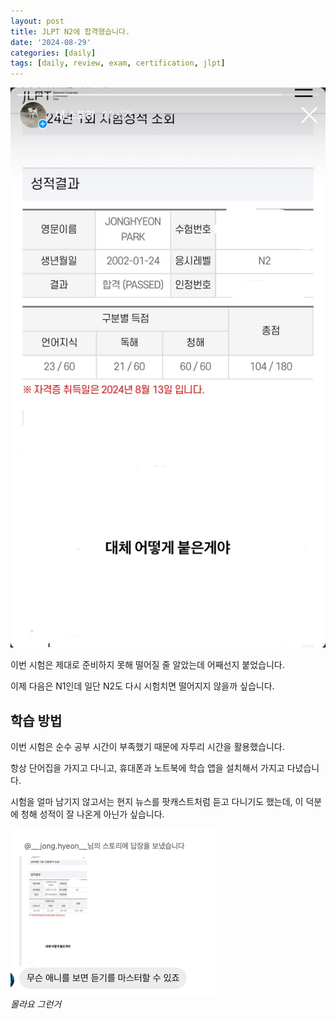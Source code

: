 ```yaml
---
layout: post
title: JLPT N2에 합격했습니다.
date: '2024-08-29'
categories: [daily]
tags: [daily, review, exam, certification, jlpt]
---
```


![](/static/posts/2024-08-29-passed-jlpt-n2/IMG_5BC727B3F973-1.jpeg)  

이번 시험은 제대로 준비하지 못해 떨어질 줄 알았는데 어째선지 붙었습니다.  

이제 다음은 N1인데 일단 N2도 다시 시험치면 떨어지지 않을까 싶습니다.  

## 학습 방법

이번 시험은 순수 공부 시간이 부족했기 때문에 자투리 시간을 활용했습니다.  

항상 단어집을 가지고 다니고, 휴대폰과 노트북에 학습 앱을 설치해서 가지고 다녔습니다.  

시험을 얼마 남기지 않고서는 현지 뉴스를 팟캐스트처럼 듣고 다니기도 했는데, 이 덕분에 청해 성적이 잘 나온게 아닌가 싶습니다.  

![](/static/posts/2024-08-29-passed-jlpt-n2/스크린샷%202024-08-30%20오후%203.44.59.png)  
_몰라요 그런거_  
